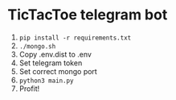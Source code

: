 # TicTacToe telegram bot

1. `pip install -r requirements.txt`
2. `./mongo.sh`
3. Copy .env.dist to .env
4. Set telegram token
5. Set correct mongo port
6. `python3 main.py`
7. Profit!
